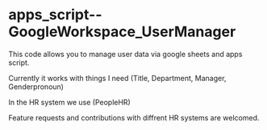 # apps_script--GoogleWorkspace_UserManager
This code allows you to manage user data via google sheets and apps script.


Currently it works with things I need (Title, Department, Manager, Genderpronoun)

In the HR system we use (PeopleHR)

Feature requests and contributions with diffrent HR systems are welcomed.
